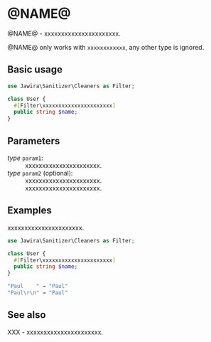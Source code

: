 # @NAME@

@NAME@ - xxxxxxxxxxxxxxxxxxxxxx.

@NAME@ only works with `xxxxxxxxxxxx`, any other type is ignored.

## Basic usage

```php
use Jawira\Sanitizer\Cleaners as Filter;

class User {
  #[Filter\xxxxxxxxxxxxxxxxxxxxxx]
  public string $name;
}
```

## Parameters

<dl>
<dt><em>type</em> <code>param1</code>:</dt>
<dd>xxxxxxxxxxxxxxxxxxxxxx.</dd>
<dt><em>type</em> <code>param2</code> (optional):</dt>
<dd>
xxxxxxxxxxxxxxxxxxxxxx.<br>
xxxxxxxxxxxxxxxxxxxxxx.
</dd>
</dl>

## Examples

xxxxxxxxxxxxxxxxxxxxxx.

```php
use Jawira\Sanitizer\Cleaners as Filter;

class User {
  #[Filter\xxxxxxxxxxxxxxxxxxxxxx]
  public string $name;
}
```

```php
"Paul    " → "Paul"
"Paul\r\n" → "Paul"
```

## See also

XXX - xxxxxxxxxxxxxxxxxxxxxx.
